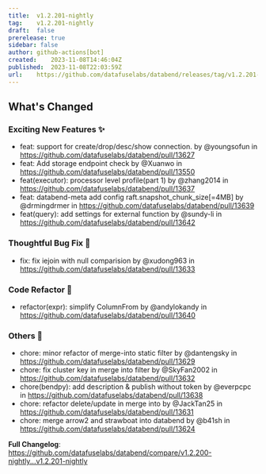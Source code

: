 ```yaml
---
title:	v1.2.201-nightly
tag:	v1.2.201-nightly
draft:	false
prerelease:	true
sidebar: false
author:	github-actions[bot]
created:	2023-11-08T14:46:04Z
published:	2023-11-08T22:03:59Z
url:	https://github.com/datafuselabs/databend/releases/tag/v1.2.201-nightly
---
```

<!-- Release notes generated using configuration in .github/release.yml at main -->

## What's Changed
### Exciting New Features ✨
* feat: support for create/drop/desc/show connection. by @youngsofun in https://github.com/datafuselabs/databend/pull/13627
* feat: Add storage endpoint check by @Xuanwo in https://github.com/datafuselabs/databend/pull/13550
* feat(executor): processor level profile(part 1) by @zhang2014 in https://github.com/datafuselabs/databend/pull/13637
* feat: databend-meta add config raft.snapshot_chunk_size[=4MB] by @drmingdrmer in https://github.com/datafuselabs/databend/pull/13639
* feat(query): add settings for external function by @sundy-li in https://github.com/datafuselabs/databend/pull/13642
### Thoughtful Bug Fix 🔧
* fix: fix iejoin with null comparision by @xudong963 in https://github.com/datafuselabs/databend/pull/13633
### Code Refactor 🎉
* refactor(expr): simplify ColumnFrom by @andylokandy in https://github.com/datafuselabs/databend/pull/13640
### Others 📒
* chore:  minor refactor of merge-into static filter  by @dantengsky in https://github.com/datafuselabs/databend/pull/13629
* chore: fix cluster key in merge into filter by @SkyFan2002 in https://github.com/datafuselabs/databend/pull/13632
* chore(bendpy): add description & publish without token by @everpcpc in https://github.com/datafuselabs/databend/pull/13638
* chore: refactor delete/update in merge into by @JackTan25 in https://github.com/datafuselabs/databend/pull/13631
* chore: merge arrow2 and strawboat into databend by @b41sh in https://github.com/datafuselabs/databend/pull/13624


**Full Changelog**: https://github.com/datafuselabs/databend/compare/v1.2.200-nightly...v1.2.201-nightly
